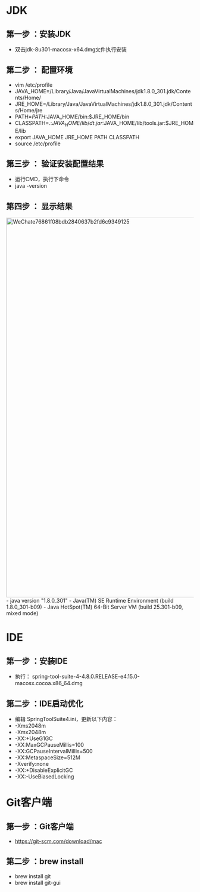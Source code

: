 
# JDK







## 第一步 ：安装JDK

- 双击jdk-8u301-macosx-x64.dmg文件执行安装

## 第二步 ： 配置环境

- vim /etc/profile
- JAVA_HOME=/Library/Java/JavaVirtualMachines/jdk1.8.0_301.jdk/Contents/Home/
- JRE_HOME=/Library/Java/JavaVirtualMachines/jdk1.8.0_301.jdk/Contents/Home/jre
- PATH=$PATH:$JAVA_HOME/bin:$JRE_HOME/bin
- CLASSPATH=.:$JAVA_HOME/lib/dt.jar:$JAVA_HOME/lib/tools.jar:$JRE_HOME/lib
- export JAVA_HOME JRE_HOME PATH CLASSPATH
- source /etc/profile

## 第三步 ： 验证安装配置结果

- 运行CMD，执行下命令
- java -version

## 第四步 ： 显示结果
<img width="1016" alt="WeChate76861f08bdb2840637b2fd6c9349125" src="https://user-images.githubusercontent.com/64019119/128669441-2e35cde9-052a-4574-9065-ebb818f162b2.png">
- java version "1.8.0_301"
- Java(TM) SE Runtime Environment (build 1.8.0_301-b09)
- Java HotSpot(TM) 64-Bit Server VM (build 25.301-b09, mixed mode)



# IDE

## 第一步 ：安装IDE
- 执行： spring-tool-suite-4-4.8.0.RELEASE-e4.15.0-macosx.cocoa.x86_64.dmg

## 第二步 ：IDE启动优化
- 编辑 SpringToolSuite4.ini，更新以下内容：
- -Xms2048m
- -Xmx2048m
- -XX:+UseG1GC
- -XX:MaxGCPauseMillis=100 
- -XX:GCPauseIntervalMillis=500
- -XX:MetaspaceSize=512M 
- -Xverify:none
- -XX:+DisableExplicitGC
- -XX:-UseBiasedLocking


# Git客户端

## 第一步 ：Git客户端
- https://git-scm.com/download/mac
## 第二步 ：brew install 
- brew install git
- brew install git-gui
